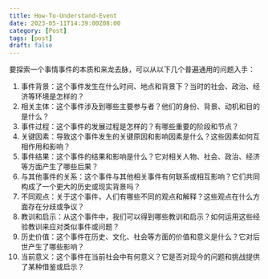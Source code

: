 ```yaml
---
title: How-To-Understand-Event
date: 2023-05-11T14:39:00Z08:00
category: [Post]
tags: [post]
draft: false
---
```


要探索一个事情事件的本质和来龙去脉，可以从以下几个普遍通用的问题入手：

1. 事件背景：这个事件发生在什么时间、地点和背景下？当时的社会、政治、经济等环境是怎样的？
2. 相关主体：这个事件涉及到哪些主要参与者？他们的身份、背景、动机和目的是什么？
3. 事件过程：这个事件的发展过程是怎样的？有哪些重要的阶段和节点？
4. 关键因素：导致这个事件发生的关键原因和影响因素是什么？这些因素如何互相作用和影响？
5. 事件结果：这个事件的结果和影响是什么？它对相关人物、社会、政治、经济等方面产生了哪些后果？
6. 与其他事件的关系：这个事件与其他相关事件有何联系或相互影响？它们共同构成了一个更大的历史或现实背景吗？
7. 不同观点：关于这个事件，人们有哪些不同的观点和解释？这些观点在什么方面存在分歧或争议？
8. 教训和启示：从这个事件中，我们可以得到哪些教训和启示？如何运用这些经验教训来应对类似事件或问题？
9. 历史价值：这个事件在历史、文化、社会等方面的价值和意义是什么？它对后世产生了哪些影响？
10. 当前意义：这个事件在当前社会中有何意义？它是否对现今的问题和挑战提供了某种借鉴或启示？